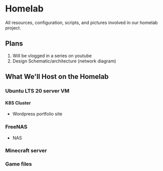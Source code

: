 # Homelab

All resources, configuration, scripts, and pictures involved in our homelab project.

## Plans

1. Will be vlogged in a series on youtube
2. Design Schematic/architecture (network diagram)

## What We'll Host on the Homelab

### Ubuntu LTS 20 server VM

#### K8S Cluster

  - Wordpress portfolio site
  
### FreeNAS

  - NAS

### Minecraft server

### Game files
